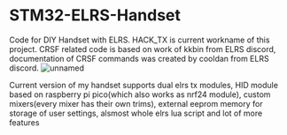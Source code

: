 # STM32-ELRS-Handset
Code for DIY Handset with ELRS. HACK_TX is current workname of this project. 
CRSF related code is based on work of kkbin from ELRS discord, documentation of CRSF commands was created by cooldan from ELRS discord.
![unnamed](https://github.com/r-u-t-r-A/STM32-ELRS-Handset/assets/98609430/5127b0d9-d947-4e31-a16e-33d852aedffc)

Current version of my handset supports dual elrs tx modules, HID module based on  raspberry pi pico(which also works as nrf24 module), custom mixers(every mixer has their own trims), external eeprom memory for storage of user settings, alsmost whole elrs lua script and lot of more features
